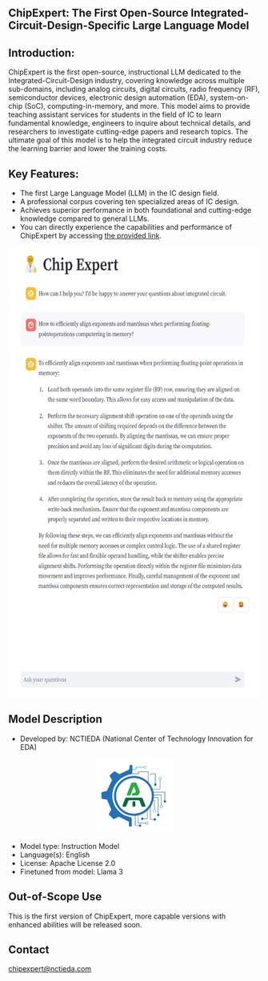 <h2 align="left"><b>ChipExpert: The First Open-Source Integrated-Circuit-Design-Specific Large Language Model</b></h2>

## Introduction:
ChipExpert is the first open-source, instructional LLM dedicated to the Integrated-Circuit-Design industry, covering knowledge across multiple sub-domains, including analog circuits, digital circuits, radio frequency (RF), semiconductor devices, electronic design automation (EDA), system-on-chip (SoC), computing-in-memory, and more. This model aims to provide teaching assistant services for students in the field of IC to learn fundamental knowledge, engineers to inquire about technical details, and researchers to investigate cutting-edge papers and research topics. The ultimate goal of this model is to help the integrated circuit industry reduce the learning barrier and lower the training costs.

## Key Features:
- The first Large Language Model (LLM) in the IC design field. 
- A professional corpus covering ten specialized areas of IC design. 
- Achieves superior performance in both foundational and cutting-edge knowledge compared to general LLMs. 
- You can directly experience the capabilities and performance of ChipExpert by accessing [the provided link](http://27.18.114.16:23023).

<div align="center">
  <img src="images/demo-new.jpg" alt="" width="600" height="900">
</div>

## Model Description
<!-- Provide a longer summary of what this model is. -->

- Developed by: NCTIEDA (National Center of Technology Innovation for EDA)
<div align="center">
  <img src="images/logo.png" alt="" width="150" height="150">
</div>

- Model type: Instruction Model
- Language(s): English
- License: Apache License 2.0
- Finetuned from model: Llama 3

## Out-of-Scope Use
<!-- This section addresses misuse, malicious use, and uses that the model will not work well for. -->
This is the first version of ChipExpert, more capable versions with enhanced abilities will be released soon.

## Contact
chipexpert@nctieda.com
